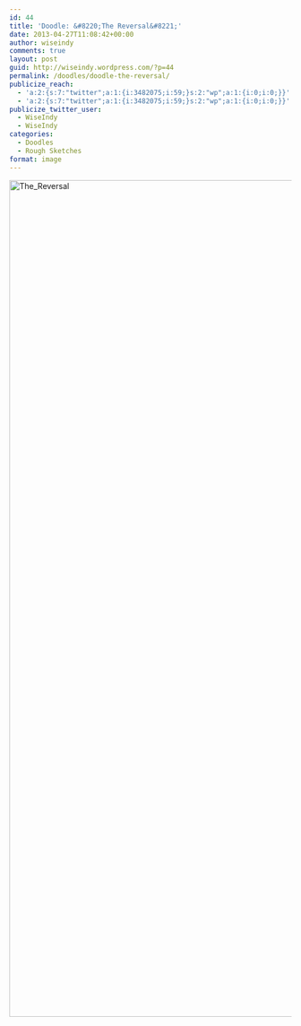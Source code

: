```yaml
---
id: 44
title: 'Doodle: &#8220;The Reversal&#8221;'
date: 2013-04-27T11:08:42+00:00
author: wiseindy
comments: true
layout: post
guid: http://wiseindy.wordpress.com/?p=44
permalink: /doodles/doodle-the-reversal/
publicize_reach:
  - 'a:2:{s:7:"twitter";a:1:{i:3482075;i:59;}s:2:"wp";a:1:{i:0;i:0;}}'
  - 'a:2:{s:7:"twitter";a:1:{i:3482075;i:59;}s:2:"wp";a:1:{i:0;i:0;}}'
publicize_twitter_user:
  - WiseIndy
  - WiseIndy
categories:
  - Doodles
  - Rough Sketches
format: image
---
```

<img class="alignnone size-full wp-image-46" alt="The_Reversal" src="http://wiseindy.com/wp-content/uploads/2013/04/the_reversal.png" width="960" height="1494" />